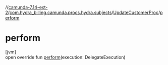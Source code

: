 //[camunda-7.14-ext-2](../../../index.md)/[com.hydra_billing.camunda.procs.hydra.subjects](../index.md)/[UpdateCustomerProc](index.md)/[perform](perform.md)

# perform

[jvm]\
open override fun [perform](perform.md)(execution: DelegateExecution)
